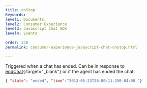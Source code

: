 ```yaml
---
title: onStop
Keywords:
level1: Documents
level2: Consumer Experience
level3: Javascript Chat SDK
level4: Events

order: 230
permalink: consumer-experience-javascript-chat-onstop.html

---
```


Triggered when a chat has ended. Can be in response to [endChat](consumer-experience-javascript-chat-endchat.html){:target="_blank"} or if the agent has ended the chat.

```json
{ "state": "ended", "time":"2013-05-23T20:00:11.250-04:00 "}
```
